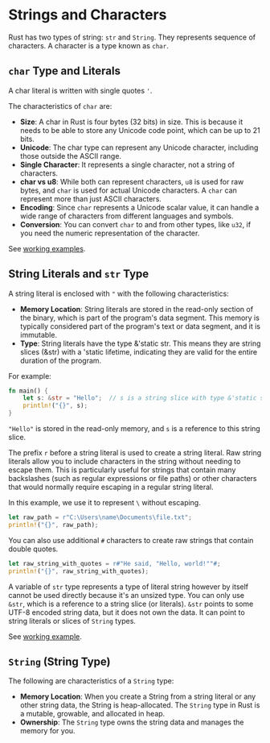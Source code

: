 # Strings and Characters

Rust has two types of string: `str` and `String`. They represents sequence of characters. A character is a type known as `char`.

## `char` Type and Literals

A char literal is written with single quotes `'`.

The characteristics of `char` are:

* **Size**: A char in Rust is four bytes (32 bits) in size. This is because it needs to be able to store any Unicode code point, which can be up to 21 bits.
* **Unicode**: The char type can represent any Unicode character, including those outside the ASCII range.
* **Single Character**: It represents a single character, not a string of characters.
* **char vs u8**: While both can represent characters, `u8` is used for raw bytes, and `char` is used for actual Unicode characters. A `char` can represent more than just ASCII characters.
* **Encoding**: Since `char` represents a Unicode scalar value, it can handle a wide range of characters from different languages and symbols.
* **Conversion**: You can convert `char` to and from other types, like `u32`, if you need the numeric representation of the character.

See [working examples](./src/characters.rs).

## String Literals and `str` Type

A string literal is enclosed with `"` with the following characteristics:

* **Memory Location**: String literals are stored in the read-only section of the binary, which is part of the program's data segment. This memory is typically considered part of the program's text or data segment, and it is immutable.
* **Type**: String literals have the type &'static str. This means they are string slices (&str) with a 'static lifetime, indicating they are valid for the entire duration of the program.

For example:

```rust
fn main() {
    let s: &str = "Hello";  // s is a string slice with type &'static str
    println!("{}", s);
}
```

`"Hello"` is stored in the read-only memory, and `s` is a reference to this string slice.

The prefix `r` before a string literal is used to create a string literal. Raw string literals allow you to include characters in the string without needing to escape them. This is particularly useful for strings that contain many backslashes (such as regular expressions or file paths) or other characters that would normally require escaping in a regular string literal.

In this example, we use it to represent `\` without escaping.

```rust
let raw_path = r"C:\Users\name\Documents\file.txt";
println!("{}", raw_path);
```

You can also use additional `#` characters to create raw strings that contain double quotes.

```rust
let raw_string_with_quotes = r#"He said, "Hello, world!""#;
println!("{}", raw_string_with_quotes);
```

A variable of `str` type represents a type of literal string however by itself cannot be used directly because it's an unsized type. You can only use  `&str`, which is a reference to a string slice (or literals). `&str` points to some UTF-8 encoded string data, but it does not own the data. It can point to string literals or slices of `String` types.

See [working example](./src/strings.rs).

## `String` (String Type)

The following are characteristics of a `String` type:

* **Memory Location**: When you create a String from a string literal or any other string data, the String is heap-allocated. The `String` type in Rust is a mutable, growable, and allocated in heap.
* **Ownership**: The `String` type owns the string data and manages the memory for you.
